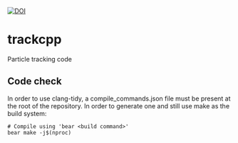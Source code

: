 [![DOI](https://zenodo.org/badge/33890374.svg)](https://zenodo.org/doi/10.5281/zenodo.6412032)

# trackcpp

Particle tracking code

## Code check

In order to use clang-tidy, a compile_commands.json file must be present at the root of the repository.
In order to generate one and still use make as the build system:

```command
# Compile using 'bear <build command>'
bear make -j$(nproc)
```
